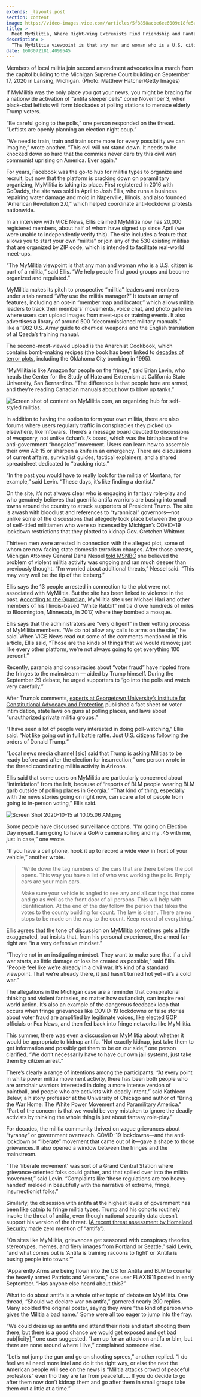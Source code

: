 ```yaml
--- 
extends: _layouts.post 
section: content 
image: https://video-images.vice.com//articles/5f8858acbe6ee6009c18fe5a/lede/1602775794072-gettyimages-1228566587.jpeg?image-resize-opts=Y3JvcD0xeHc6MC44NDM3NXhoO2NlbnRlcixjZW50ZXImcmVzaXplPTEyMDA6KiZyZXNpemU9MTIwMDoq 
title: > 
  Meet MyMilitia, Where Right-Wing Extremists Find Friendship and Fantasize About Violence 
description: > 
  “The MyMilitia viewpoint is that any man and woman who is a U.S. citizen is part of a militia,” said Ellis.Ellis says that the administrators are “very diligent” in their vetting process of MyMilitia members.This summer, there was even a discussion on MyMilitia about whether it would be appropriate to kidnap antifa.“The ‘liberate movement' was sort of a Grand Central Station where grievance-oriented folks could gather, and that spilled over into the militia movement,” said Levin.“Has anyone else heard about this?”What to do about antifa is a whole other topic of debate on MyMilitia. 
date: 1603072181.4099545 
--- 
```

<div><p>Members of local militia join second amendment advocates in a march from the capitol building to the Michigan Supreme Court building on September 17, 2020 in Lansing, Michigan. (Photo: Matthew Hatcher/Getty Images)</p><span class="abc__textblock size--article"><p>If MyMilitia was the only place you got your news, you might be bracing for a nationwide activation of &#8220;antifa sleeper cells&#8221; come November 3, when black-clad leftists will form blockades at polling stations to menace elderly Trump voters.</p>
</span><span class="abc__textblock size--article"><p>&#8220;Be careful going to the polls,&#8221; one person responded on the thread. &#8220;Leftists are openly planning an election night coup.&#8221;</p>
</span><span class="abc__textblock size--article"><p>&#8220;We need to train, train and train some more for every possibility we can imagine,&#8221; wrote another. &#8220;This evil will not stand down. It needs to be knocked down so hard that the commies never dare try this civil war/ communist uprising on America. Ever again.&#8221;</p>
</span><p></p><span class="abc__textblock size--article"><p>For years, Facebook was the go-to hub for militia types to organize and recruit, but now that the platform is cracking down on paramilitary organizing, MyMilitia is taking its place. First registered in 2016 with GoDaddy, the site was sold in April to Josh Ellis, who runs a business repairing water damage and mold in Naperville, Illinois, and also founded &#8220;American Revolution 2.0,&#8221; which helped coordinate anti-lockdown protests nationwide.</p>
</span><span class="abc__textblock size--article"><p>In an interview with VICE News, Ellis claimed MyMilitia now has 20,000 registered members, about half of whom have signed up since April (we were unable to independently verify this). The site includes a feature that allows you to start your own &#8220;militia&#8221; or join any of the 530 existing militias that are organized by ZIP code, which is intended to facilitate real-world meet-ups.</p>
</span><span class="abc__textblock size--article"><p>&#8220;The MyMilitia viewpoint is that any man and woman who is a U.S. citizen is part of a militia,&#8221; said Ellis. &#8220;We help people find good groups and become organized and regulated.&#8221;</p>
</span><span class="abc__textblock size--article"><p>MyMilitia makes its pitch to prospective &#8220;militia&#8221; leaders and members under a tab named &#8220;Why use the militia manager?&#8221; It touts an array of features, including an opt-in &#8220;member map and locator,&#8221; which allows militia leaders to track their members&#8217; movements, voice chat, and photo galleries where users can upload images from meet-ups or training events. It also advertises a library of around 500 &#8220;decommissioned military manuals,&#8221; like&#160;a 1982 U.S. Army guide to chemical weapons and the English translation of al Qaeda&#8217;s training manual.</p>
</span><p></p><span class="abc__textblock size--article"><p>The second-most-viewed upload is the Anarchist Cookbook, which contains bomb-making recipes (the book has been linked to <a href="https://www.nbcnews.com/news/us-news/after-latest-shooting-murder-manual-author-calls-book-be-taken-flna2D11758543">decades of terror plots</a>, including the Oklahoma City bombing in 1995).</p>
</span><span class="abc__textblock size--article"><p>&#8220;MyMilitia is like Amazon for people on the fringe,&#8221; said Brian Levin, who heads the Center for the Study of Hate and Extremism at California State University, San Bernardino. &#8220;The difference is that people here are armed, and they&#8217;re reading Canadian manuals about how to blow up tanks.&#8221;</p>
</span><img class="responsive-image__img" alt="Screen shot of content on MyMilitia.com, an organizing hub for self-styled militias."><span class="abc__textblock size--article"><p>In addition to having the option to form your own militia, there are also forums where users regularly traffic in conspiracies they picked up elsewhere, like Infowars. There&#8217;s a message board devoted to discussions of weaponry, not unlike 4chan&#8217;s /k board, which was the birthplace of the anti-government &#8220;boogaloo&#8221; movement. Users can learn how to assemble their own AR-15 or sharpen a knife in an emergency. There are discussions of current affairs, survivalist guides, tactical explainers, and a shared spreadsheet dedicated to &#8220;tracking riots.&#8221;</p>
</span><span class="abc__textblock size--article"><p>&#8220;In the past you would have to really look for the militia of Montana, for example,&#8221; said Levin. &#8220;These days, it&#8217;s like finding a dentist.&#8221;</p>
</span><span class="abc__textblock size--article"><p>On the site, it&#8217;s not always clear who is engaging in fantasy role-play and who genuinely believes that guerrilla antifa warriors are busing into small towns around the country to attack supporters of President Trump. The site is awash with bloodlust and references to &#8220;tyrannical&#8221; governors&#8212;not unlike some of the discussions that allegedly took place between the group of self-titled militiamen who were so incensed by Michigan&#8217;s COVID-19 lockdown restrictions that they plotted to kidnap Gov. Gretchen Whitmer.</p>
</span><p></p><span class="abc__textblock size--article"><p>Thirteen men were arrested in connection with the alleged plot, some of whom are now facing state domestic terrorism charges. After those arrests, Michigan Attorney General Dana Nessel <a href="https://www.msnbc.com/katy-tur/watch/michigan-ag-on-foiled-militia-plot-this-may-very-well-be-the-tip-of-the-iceberg-93450821572">told MSNBC</a> she believed the problem of violent militia activity was ongoing and ran much deeper than previously thought. &#8220;I&#8217;m worried about additional threats,&#8221; Nessel said. &#8220;This may very well be the tip of the iceberg.&#8221;</p>
</span><span class="abc__textblock size--article"><p>Ellis says the 13 people arrested in connection to the plot were not associated with MyMilitia. But the site has been linked to violence in the past. <a href="https://www.theguardian.com/world/2020/may/08/lockdown-groups-far-right-links-coronavirus-protests-american-revolution">According to the Guardian</a>, MyMilitia site user Michael Hari and other members of his Illinois-based &#8220;White Rabbit&#8221; militia drove hundreds of miles to Bloomington, Minnesota, in 2017, where they bombed a mosque.</p>
</span><span class="abc__textblock size--article"><p>Ellis says that the administrators are &#8220;very diligent&#8221; in their vetting process of MyMilitia members. &#8220;We do not allow any calls to arms on the site,&#8221; he said. When VICE News read out some of the comments mentioned in this article, Ellis said, &#8220;Those are the kinds of things that we would remove; just like every other platform, we&#8217;re not always going to get everything 100 percent.&#8221;</p>
</span><span class="abc__textblock size--article"><p>Recently, paranoia and conspiracies about &#8220;voter fraud&#8221; have rippled from the fringes to the mainstream &#8212; aided by Trump himself. During the September 29 debate, he urged supporters to &#8220;go into the polls and watch very carefully.&#8221;</p>
</span><span class="abc__textblock size--article"><p>After Trump&#8217;s comments, <a href="https://www.law.georgetown.edu/icap/our-work/addressing-the-rise-of-unlawful-private-paramilitaries/state-fact-sheets/">experts at Georgetown University&#8217;s Institute for Constitutional Advocacy and Protection</a> published a fact sheet on voter intimidation, state laws on guns at polling places, and laws about &#8220;unauthorized private militia groups.&#8221;</p>
</span><p></p><span class="abc__textblock size--article"><p>&#8220;I have seen a lot of people very interested in doing poll-watching,&#8221; Ellis said. &#8220;Not like going out in full battle rattle. Just U.S. citizens following the orders of Donald Trump.&#8221;</p>
</span><span class="abc__textblock size--article"><p>&#8220;Local news media channel [sic] said that Trump is asking Militias to be ready before and after the election for insurrection,&#8221; one person wrote in the thread coordinating militia activity in Arizona.</p>
</span><span class="abc__textblock size--article"><p>Ellis said that some users on MyMilitia are particularly concerned about &#8220;intimidation&#8221; from the left, because of &#8220;reports of BLM people wearing BLM garb outside of polling places in Georgia.&#8221; &#8220;That kind of thing, especially with the news stories going on right now, can scare a lot of people from going to in-person voting,&#8221; Ellis said.</p>
</span><img class="responsive-image__img" alt="Screen Shot 2020-10-15 at 10.05.06 AM.png"><span class="abc__textblock size--article"><p>Some people have discussed surveillance options. &#8220;I'm going on Election Day myself. I am going to have a GoPro camera rolling and my .45 with me, just in case,&#8221; one wrote.</p>
</span><span class="abc__textblock size--article"><p>&#8220;If you have a cell phone, hook it up to record a wide view in front of your vehicle,&#8221; another wrote.</p>
</span><blockquote class="abc__quote abc__quote--blockquote"><p>&#8220;Write down the tag numbers of the cars that are there before the poll opens. This way you have a list of who was working the polls. Empty cars are your main cars.</p>
<p>Make sure your vehicle is angled to see any and all car tags that come and go as well as the front door of all persons. This will help with identification. At the end of the day follow the person that takes the votes to the county building for count. The law is clear . There are no stops to be made on the way to the count. Keep record of everything.&#8221;</p>
</blockquote><span class="abc__textblock size--article"><p>Ellis agrees that the tone of discussion on MyMilitia sometimes gets a little exaggerated, but insists that, from his personal experience, the armed far-right are &#8220;in a very defensive mindset.&#8221;</p>
</span><span class="abc__textblock size--article"><p>&#8220;They&#8217;re not in an instigating mindset. They want to make sure that if a civil war starts, as little damage or loss be created as possible,&#8221; said Ellis. &#8220;People feel like we&#8217;re already in a civil war. It&#8217;s kind of a standard viewpoint. That we&#8217;re already there, it just hasn&#8217;t turned hot yet &#8211; it&#8217;s a cold war.&#8221;</p>
</span><p></p><span class="abc__textblock size--article"><p>The allegations in the Michigan case are a reminder that conspiratorial thinking and violent fantasies, no matter how outlandish, can inspire real world action. It&#8217;s also an example of the dangerous feedback loop that occurs when fringe grievances like COVID-19 lockdowns or false stories about voter fraud are amplified by legitimate voices, like elected GOP officials or Fox News, and then fed back into fringe networks like MyMilitia.</p>
</span><span class="abc__textblock size--article"><p>This summer, there was even a discussion on MyMilitia about whether it would be appropriate to kidnap antifa. &#8220;Not exactly kidnap, just take them to get information and possibly get them to be on our side,&#8221; one person clarified. &#8220;We don&#8217;t necessarily have to have our own jail systems, just take them by citizen arrest.&#8221;</p>
</span><span class="abc__textblock size--article"><p>There&#8217;s clearly a range of intentions among the participants. &#8220;At every point in white power militia movement activity, there has been both people who are armchair warriors interested in doing a more intense version of paintball, and people who are activists with deadly intent,<strong>&#8221;</strong> said Kathleen Belew, a history professor at the University of Chicago and author of &#8220;Bring the War Home: The White Power Movement and Paramilitary America.&#8221; &#8220;Part of the concern is that we would be very mistaken to ignore the deadly activists by thinking the whole thing is just about fantasy role-play.&#8221;</p>
</span><span class="abc__textblock size--article"><p>For decades, the militia community thrived on vague grievances about &#8220;tyranny&#8221; or government overreach. COVID-19 lockdowns&#8212;and the anti-lockdown or &#8220;liberate&#8221; movement that came out of it&#8212;gave a shape to those grievances. It also opened a window between the fringes and the mainstream.</p>
</span><p></p><span class="abc__textblock size--article"><p>&#8220;The &#8216;liberate movement' was sort of a Grand Central Station where grievance-oriented folks could gather, and that spilled over into the militia movement,&#8221; said Levin. &#8220;Complaints like &#8216;these regulations are too heavy-handed&#8217; melded in beautifully with the narrative of extreme, fringe, insurrectionist folks.&#8221;</p>
</span><span class="abc__textblock size--article"><p>Similarly, the obsession with antifa at the highest levels of government has been like catnip to fringe militia types. Trump and his cohorts routinely invoke the threat of antifa, even though national security data doesn&#8217;t support his version of the threat. (<a href="https://www.dhs.gov/sites/default/files/publications/2020_10_06_homeland-threat-assessment.pdf">A recent threat assessment by Homeland Security</a> made zero mention of &#8220;antifa&#8221;).</p>
</span><span class="abc__textblock size--article"><p>&#8220;On sites like MyMilitia, grievances get seasoned with conspiracy theories, stereotypes, memes, and fiery images from Portland or Seattle,&#8221; said Levin, &#8220;and what comes out is &#8216;Antifa is training racoons to fight&#8217; or &#8216;Antifa is busing people into towns.&#8217;&#8221;</p>
</span><span class="abc__textblock size--article"><p>&#8220;Apparently Arms are being flown into the US for Antifa and BLM to counter the heavily armed Patriots and Veterans,&#8221; one user FLAX1911 posted in early September. &#8220;Has anyone else heard about this?&#8221;</p>
</span><span class="abc__textblock size--article"><p>What to do about antifa is a whole other topic of debate on MyMilitia. One thread, &#8220;Should we declare war on antifa,&#8221; garnered nearly 200 replies. Many scolded the original poster, saying they were &#8220;the kind of person who gives the Militia a bad name.&#8221; Some were all too eager to jump into the fray.</p>
</span><span class="abc__textblock size--article"><p>&#8220;We could dress up as antifa and attend their riots and start shooting them there, but there is a good chance we would get exposed and get bad pub[licity],&#8221; one user suggested. &#8220;I am up for an attack on antifa or blm, but there are none around where I live,&#8221; complained someone else.</p>
</span><span class="abc__textblock size--article"><p>&#8220;Let&#8217;s not jump the gun and go on shooting sprees,&#8221; another replied. &#8220;I do feel we all need more intel and do it the right way, or else the next the American people will see on the news is &#8220;Militia attacks crowd of peaceful protestors&#8221; even tho they are far from peaceful&#8230;.. If you do decide to go after them now don&#8217;t kidnap them and go after them in small groups take them out a little at a time.&#8221;</p>
</span></div>
